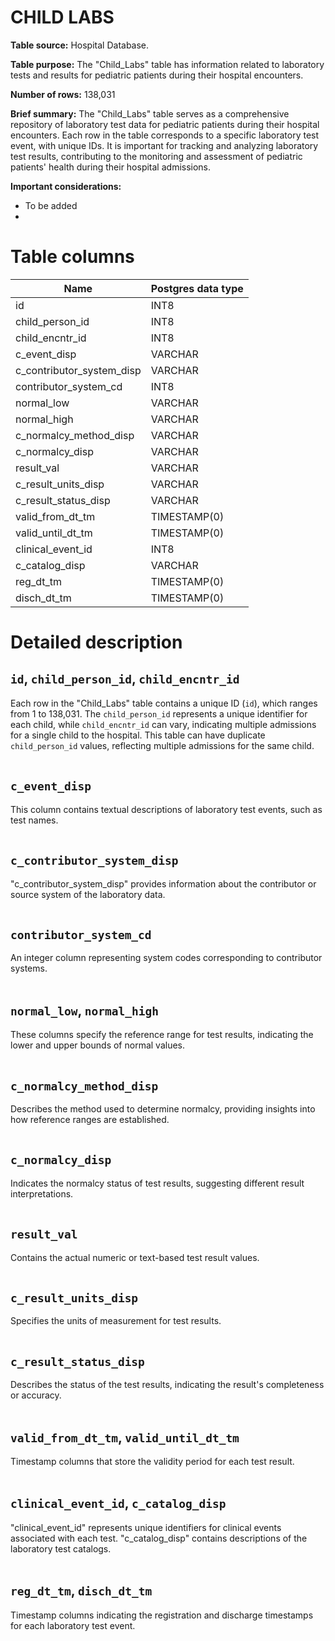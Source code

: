 <h1><b>CHILD LABS</b></h1>

**Table source:** Hospital Database.

**Table purpose:** The "Child_Labs" table has information related to laboratory tests and results for pediatric patients during their hospital encounters.

**Number of rows:** 138,031

**Brief summary:**
The "Child_Labs" table serves as a comprehensive repository of laboratory test data for pediatric patients during their hospital encounters. Each row in the table corresponds to a specific laboratory test event, with unique IDs. It is important for tracking and analyzing laboratory test results, contributing to the monitoring and assessment of pediatric patients' health during their hospital admissions.

**Important considerations:**
- To be added
- 

# Table columns

Name | Postgres data type
---- | ----
id | INT8
child\_person\_id | INT8
child\_encntr\_id | INT8
c\_event\_disp | VARCHAR
c\_contributor\_system\_disp | VARCHAR
contributor\_system\_cd | INT8
normal\_low | VARCHAR
normal\_high | VARCHAR
c\_normalcy\_method\_disp | VARCHAR
c\_normalcy\_disp | VARCHAR
result\_val | VARCHAR
c\_result\_units\_disp | VARCHAR
c\_result\_status\_disp | VARCHAR
valid\_from\_dt\_tm | TIMESTAMP(0)
valid\_until\_dt\_tm | TIMESTAMP(0)
clinical\_event\_id | INT8
c\_catalog\_disp | VARCHAR
reg\_dt\_tm | TIMESTAMP(0)
disch\_dt\_tm | TIMESTAMP(0)

# Detailed description

## `id`, `child_person_id`, `child_encntr_id`
Each row in the "Child_Labs" table contains a unique ID (`id`), which ranges from 1 to 138,031. The `child_person_id` represents a unique identifier for each child, while `child_encntr_id` can vary, indicating multiple admissions for a single child to the hospital. This table can have duplicate `child_person_id` values, reflecting multiple admissions for the same child.
<br></br>

## `c_event_disp`
This column contains textual descriptions of laboratory test events, such as test names.
<br></br>

## `c_contributor_system_disp`
"c_contributor_system_disp" provides information about the contributor or source system of the laboratory data.
<br></br>

## `contributor_system_cd`
An integer column representing system codes corresponding to contributor systems.
<br></br>

## `normal_low`, `normal_high`
These columns specify the reference range for test results, indicating the lower and upper bounds of normal values.
<br></br>

## `c_normalcy_method_disp`
Describes the method used to determine normalcy, providing insights into how reference ranges are established.
<br></br>

## `c_normalcy_disp`
Indicates the normalcy status of test results, suggesting different result interpretations.
<br></br>

## `result_val`
Contains the actual numeric or text-based test result values.
<br></br>

## `c_result_units_disp`
Specifies the units of measurement for test results.
<br></br>

## `c_result_status_disp`
Describes the status of the test results, indicating the result's completeness or accuracy.
<br></br>

## `valid_from_dt_tm`, `valid_until_dt_tm`
Timestamp columns that store the validity period for each test result.
<br></br>

## `clinical_event_id`, `c_catalog_disp`
"clinical_event_id" represents unique identifiers for clinical events associated with each test. "c_catalog_disp" contains descriptions of the laboratory test catalogs.
<br></br>

## `reg_dt_tm`, `disch_dt_tm`
Timestamp columns indicating the registration and discharge timestamps for each laboratory test event.
